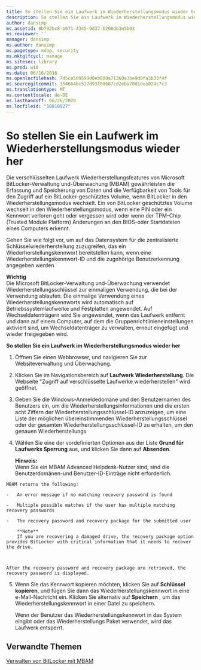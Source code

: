```yaml
---
title: So stellen Sie ein Laufwerk im Wiederherstellungsmodus wieder her
description: So stellen Sie ein Laufwerk im Wiederherstellungsmodus wieder her
author: dansimp
ms.assetid: 8b792bc8-b671-4345-9d37-0208db3e5b03
ms.reviewer: ''
manager: dansimp
ms.author: dansimp
ms.pagetype: mdop, security
ms.mktglfcycl: manage
ms.sitesec: library
ms.prod: w10
ms.date: 06/16/2016
ms.openlocfilehash: 7d5ce509599d0eb800a71360e3be9d0fa3b33f4f
ms.sourcegitcommit: 354664bc527d93f80687cd2eba70d1eea024c7c3
ms.translationtype: MT
ms.contentlocale: de-DE
ms.lasthandoff: 06/26/2020
ms.locfileid: "10810927"
---
```

# So stellen Sie ein Laufwerk im Wiederherstellungsmodus wieder her


Die verschlüsselten Laufwerk Wiederherstellungsfeatures von Microsoft BitLocker-Verwaltung und-Überwachung (MBAM) gewährleisten die Erfassung und Speicherung von Daten und die Verfügbarkeit von Tools für den Zugriff auf ein BitLocker-geschütztes Volume, wenn BitLocker in den Wiederherstellungsmodus wechselt. Ein von BitLocker geschütztes Volume wechselt in den Wiederherstellungsmodus, wenn eine PIN oder ein Kennwort verloren geht oder vergessen wird oder wenn der TPM-Chip (Trusted Module Platform) Änderungen an den BIOS-oder Startdateien eines Computers erkennt.

Gehen Sie wie folgt vor, um auf das Datensystem für die zentralisierte Schlüsselwiederherstellung zuzugreifen, das ein Wiederherstellungskennwort bereitstellen kann, wenn eine Wiederherstellungskennwort-ID und die zugehörige Benutzerkennung angegeben werden

**Wichtig**  
Die Microsoft BitLocker-Verwaltung und-Überwachung verwendet Wiederherstellungsschlüssel zur einmaligen Verwendung, die bei der Verwendung ablaufen. Die einmalige Verwendung eines Wiederherstellungskennworts wird automatisch auf Betriebssystemlaufwerke und Festplatten angewendet. Auf Wechseldatenträgern wird Sie angewendet, wenn das Laufwerk entfernt und dann auf einem Computer, auf dem die Gruppenrichtlinieneinstellungen aktiviert sind, um Wechseldatenträger zu verwalten, erneut eingefügt und wieder freigegeben wird.



**So stellen Sie ein Laufwerk im Wiederherstellungsmodus wieder her**

1.  Öffnen Sie einen Webbrowser, und navigieren Sie zur Websiteverwaltung und Überwachung.

2.  Klicken Sie im Navigationsbereich auf **Laufwerk Wiederherstellung**. Die Webseite "Zugriff auf verschlüsselte Laufwerke wiederherstellen" wird geöffnet.

3.  Geben Sie die Windows-Anmeldedomäne und den Benutzernamen des Benutzers ein, um die Wiederherstellungsinformationen und die ersten acht Ziffern der Wiederherstellungsschlüssel-ID anzuzeigen, um eine Liste der möglichen übereinstimmenden Wiederherstellungsschlüssel oder der gesamten Wiederherstellungsschlüssel-ID zu erhalten, um den genauen Wiederherstellungs

4.  Wählen Sie eine der vordefinierten Optionen aus der Liste **Grund für Laufwerks Sperrung** aus, und klicken Sie dann auf **Absenden**.

    **Hinweis:**  
    Wenn Sie ein MBAM Advanced Helpdesk-Nutzer sind, sind die Benutzerdomänen-und Benutzer-ID-Einträge nicht erforderlich.



~~~
MBAM returns the following:

-   An error message if no matching recovery password is found

-   Multiple possible matches if the user has multiple matching recovery passwords

-   The recovery password and recovery package for the submitted user

    **Note**  
    If you are recovering a damaged drive, the recovery package option provides BitLocker with critical information that it needs to recover the drive.



After the recovery password and recovery package are retrieved, the recovery password is displayed.
~~~

5. Wenn Sie das Kennwort kopieren möchten, klicken Sie auf **Schlüssel kopieren**, und fügen Sie dann das Wiederherstellungskennwort in eine e-Mail-Nachricht ein. Klicken Sie alternativ auf **Speichern** , um das Wiederherstellungskennwort in einer Datei zu speichern.

   Wenn der Benutzer das Wiederherstellungskennwort in das System eingibt oder das Wiederherstellungs Paket verwendet, wird das Laufwerk entsperrt.

## Verwandte Themen


[Verwalten von BitLocker mit MBAM](performing-bitlocker-management-with-mbam-mbam-2.md)









